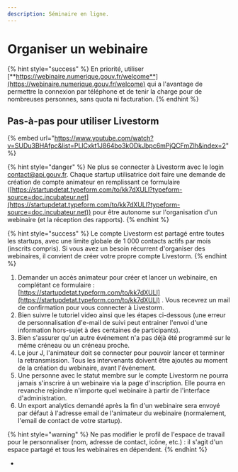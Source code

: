 ```yaml
---
description: Séminaire en ligne.
---
```


# Organiser un webinaire

{% hint style="success" %}
En priorité, utiliser [**https://webinaire.numerique.gouv.fr/welcome**](https://webinaire.numerique.gouv.fr/welcome) qui a l'avantage de permettre la connexion par téléphone et de tenir la charge pour de nombreuses personnes, sans quota ni facturation.
{% endhint %}

## **Pas-à-pas pour utiliser Livestorm**

{% embed url="https://www.youtube.com/watch?v=SUDu3BHAfpc&list=PLlCxkt1J864bo3kODkJbpc6mPjQCFmZlh&index=2" %}

{% hint style="danger" %}
Ne plus se connecter à Livestorm avec le login contact@api.gouv.fr. Chaque startup utilisatrice doit faire une demande de création de compte animateur en remplissant ce formulaire ([https://startupdetat.typeform.com/to/kk7dXULl?typeform-source=doc.incubateur.net](https://startupdetat.typeform.com/to/kk7dXULl?typeform-source=doc.incubateur.net)) pour être autonome sur l'organisation d'un webinaire (et la réception des rapports).
{% endhint %}

{% hint style="success" %}
Le compte Livestorm est partagé entre toutes les startups, avec une limite globale de 1 000 contacts actifs par mois (inscrits compris). Si vous avez un besoin récurrent d'organiser des webinaires, il convient de créer votre propre compte Livestorm.
{% endhint %}

1. Demander un accès animateur pour créer et lancer un webinaire, en complétant ce formulaire : [https://startupdetat.typeform.com/to/kk7dXULl](https://startupdetat.typeform.com/to/kk7dXULl) . Vous recevrez un mail de confirmation pour vous connecter à Livestorm.&#x20;
2. Bien suivre le tutoriel video ainsi que les étapes ci-dessous (une erreur de personnalisation d'e-mail de suivi peut entrainer l'envoi d'une information hors-sujet à des centaines de participants).&#x20;
3. Bien s'assurer qu'un autre événement n'a pas déjà été programmé sur le même créneau ou un créneau proche.&#x20;
4. Le jour J, l'animateur doit se connecter pour pouvoir lancer et terminer la retransmission. Tous les intervenants doivent être ajoutés au moment de la création du webinaire, avant l'événement.
5. Une personne avec le statut membre sur le compte Livestorm ne pourra jamais s'inscrire à un webinaire via la page d'inscription. Elle pourra en revanche rejoindre n'importe quel webinaire à partir de l'interface d'administration.
6. Un export analytics demandé après la fin d'un webinaire sera envoyé par défaut à l'adresse email de l'animateur du webinaire (normalement, l'email de contact de votre startup).&#x20;

{% hint style="warning" %}
Ne pas modifier le profil de l'espace de travail pour le personnaliser (nom, adresse de contact, icône, etc.) : il s'agit d'un espace partagé et tous les webinaires en dépendent.&#x20;
{% endhint %}

*
